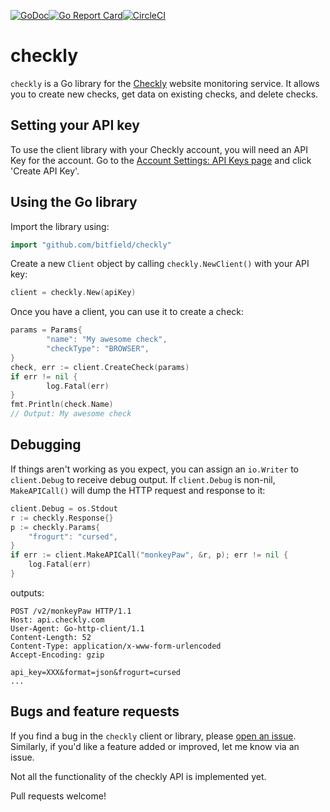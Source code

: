 [![GoDoc](https://godoc.org/github.com/bitfield/checkly?status.png)](http://godoc.org/github.com/bitfield/checkly)[![Go Report Card](https://goreportcard.com/badge/github.com/bitfield/checkly)](https://goreportcard.com/report/github.com/bitfield/checkly)[![CircleCI](https://circleci.com/gh/bitfield/checkly.svg?style=svg)](https://circleci.com/gh/bitfield/checkly)

# checkly

`checkly` is a Go library for the [Checkly](https://checkly.com/) website monitoring service. It allows you to create new checks, get data on existing checks, and delete checks.

## Setting your API key

To use the client library with your Checkly account, you will need an API Key for the account. Go to the [Account Settings: API Keys page](https://app.checklyhq.com/account/api-keys) and click 'Create API Key'.

## Using the Go library

Import the library using:

```go
import "github.com/bitfield/checkly"
```

Create a new `Client` object by calling `checkly.NewClient()` with your API key:

```go
client = checkly.New(apiKey)
```

Once you have a client, you can use it to create a check:

```go
params = Params{
        "name": "My awesome check",
        "checkType": "BROWSER",
}
check, err := client.CreateCheck(params)
if err != nil {
        log.Fatal(err)
}
fmt.Println(check.Name)
// Output: My awesome check
```

## Debugging

If things aren't working as you expect, you can assign an `io.Writer` to `client.Debug` to receive debug output. If `client.Debug` is non-nil, `MakeAPICall()` will dump the HTTP request and response to it:

```go
client.Debug = os.Stdout
r := checkly.Response{}
p := checkly.Params{
    "frogurt": "cursed",
}
if err := client.MakeAPICall("monkeyPaw", &r, p); err != nil {
    log.Fatal(err)
}
```

outputs:

```
POST /v2/monkeyPaw HTTP/1.1
Host: api.checkly.com
User-Agent: Go-http-client/1.1
Content-Length: 52
Content-Type: application/x-www-form-urlencoded
Accept-Encoding: gzip

api_key=XXX&format=json&frogurt=cursed
...
```

## Bugs and feature requests

If you find a bug in the `checkly` client or library, please [open an issue](https://github.com/bitfield/checkly/issues). Similarly, if you'd like a feature added or improved, let me know via an issue.

Not all the functionality of the checkly API is implemented yet.

Pull requests welcome!
